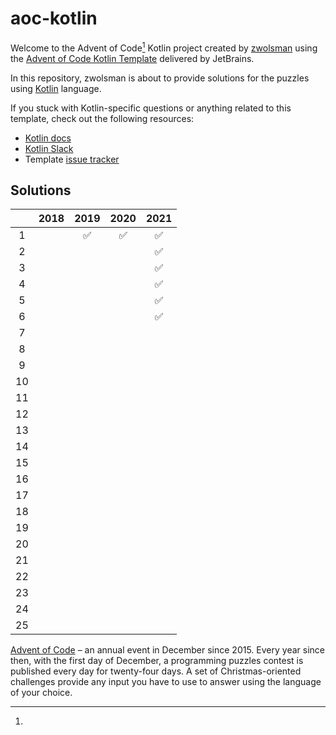 # aoc-kotlin

Welcome to the Advent of Code[^aoc] Kotlin project created by [zwolsman][github] using
the [Advent of Code Kotlin Template][template] delivered by JetBrains.

In this repository, zwolsman is about to provide solutions for the puzzles using [Kotlin][kotlin] language.

If you stuck with Kotlin-specific questions or anything related to this template, check out the following resources:

- [Kotlin docs][docs]
- [Kotlin Slack][slack]
- Template [issue tracker][issues]

## Solutions

|     | 2018 | 2019 | 2020 | 2021 |
|:---:|:----:|:----:|:----:|:----:|
|  1  |      |  ✅   |  ✅   |  ✅   |
|  2  |      |      |      |  ✅   |
|  3  |      |      |      |  ✅   |
|  4  |      |      |      |  ✅   |
|  5  |      |      |      |  ✅   |
|  6  |      |      |      |  ✅   |
|  7  |      |      |      |      |
|  8  |      |      |      |      |
|  9  |      |      |      |      |
| 10  |      |      |      |      |
| 11  |      |      |      |      |
| 12  |      |      |      |      |
| 13  |      |      |      |      |
| 14  |      |      |      |      |
| 15  |      |      |      |      |
| 16  |      |      |      |      |
| 17  |      |      |      |      |
| 18  |      |      |      |      |
| 19  |      |      |      |      |
| 20  |      |      |      |      |
| 21  |      |      |      |      |
| 22  |      |      |      |      |
| 23  |      |      |      |      |
| 24  |      |      |      |      |
| 25  |      |      |      |      |

[^aoc]:
[Advent of Code][aoc] – an annual event in December since 2015. Every year since then, with the first day of December, a
programming puzzles contest is published every day for twenty-four days. A set of Christmas-oriented challenges provide
any input you have to use to answer using the language of your choice.

[aoc]: https://adventofcode.com

[docs]: https://kotlinlang.org/docs/home.html

[github]: https://github.com/zwolsman

[issues]: https://github.com/kotlin-hands-on/advent-of-code-kotlin-template/issues

[kotlin]: https://kotlinlang.org

[slack]: https://surveys.jetbrains.com/s3/kotlin-slack-sign-up

[template]: https://github.com/kotlin-hands-on/advent-of-code-kotlin-template
